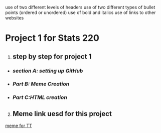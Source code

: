 use of two different levels of headers
use of two different types of bullet points (ordered or unordered)
use of bold and italics
use of links to other websites
# **Project 1 for Stats 220**

1. ## step by step for project 1
   
*  ### *section A: setting up GitHub*
*  ### *Part B: Meme Creation*
*  ### *Part C:HTML creation*

2. ## Meme link uesd for this project
[meme for TT](https://www.notion.so/image/https%3A%2F%2Fprod-files-secure.s3.us-west-2.amazonaws.com%2Fea456fc4-1fd1-4a1a-a66b-e8735f791e06%2F955d5ed8-8165-4fc2-a86c-d35eab84392d%2F9fc7fb4b5c2782fdb6b4632eecb457e6.jpeg?table=block&id=725e8c93-3a33-4f03-8f41-01d2b151988e&spaceId=ea456fc4-1fd1-4a1a-a66b-e8735f791e06&width=2000&userId=fd91cc9f-5ac2-4038-806e-13edd4c0851f&cache=v2)
